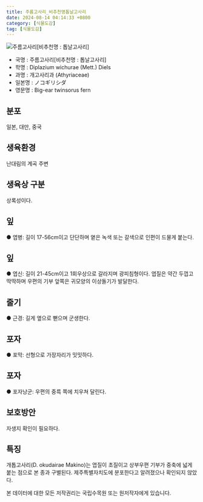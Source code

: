 ```yaml
---
title: 주름고사리_비추천명톱날고사리
date: 2024-08-14 04:14:33 +0800
category: [식물도감]
tag: [식물도감]
---
```




![주름고사리[비추천명 : 톱날고사리]](/fileUpload/plants/basic/Aspleniaceae/Diplazium/4135/1_th2.JPG)
- 국명 : 주름고사리[비추천명 : 톱날고사리]
- 학명 : Diplazium wichurae (Mett.) Diels
- 과명 : 개고사리과 (Athyriaceae)
- 일본명 : ノコギリシダ
- 영문명 : Big-ear twinsorus fern


## 분포
일본, 대만, 중국
## 생육환경
난대림의 계곡 주변
## 생육상 구분
상록성이다. 
## 잎
● 엽병: 길이 17-56cm이고 단단하며 옅은 녹색 또는 갈색으로 인편이 드물게 붙는다. 
## 잎
● 엽신: 길이 21-45cm이고 1회우상으로 갈라지며 광피침형이다. 엽질은 약간 두껍고 딱딱하며 우편의 기부 앞쪽은 귀모양의 이상돌기가 발달한다. 
## 줄기
● 근경: 길게 옆으로 뻗으며 군생한다. 
## 포자
● 포막: 선형으로 가장자리가 밋밋하다. 
## 포자
● 포자낭군: 우편의 중륵 쪽에 치우쳐 달린다. 
## 보호방안
자생지 확인이 필요하다.
## 특징
개톱고사리(D. okudairae Makino)는 엽질이 초질이고 상부우편 기부가 중축에 넓게 붙는 점으로 본 종과 구별된다. 제주특별자치도에 분포한다고 알려졌으나 확인되지 않았다.






본 데이터에 대한 모든 저작권리는 국립수목원 또는 원저작자에게 있습니다.
